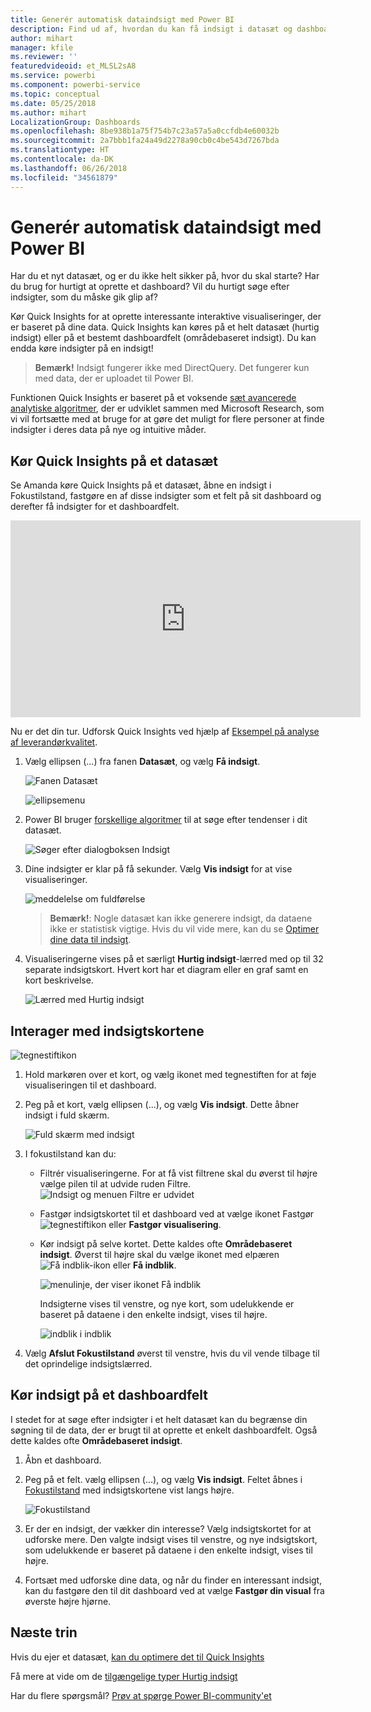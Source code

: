 ```yaml
---
title: Generér automatisk dataindsigt med Power BI
description: Find ud af, hvordan du kan få indsigt i datasæt og dashboardfelter.
author: mihart
manager: kfile
ms.reviewer: ''
featuredvideoid: et_MLSL2sA8
ms.service: powerbi
ms.component: powerbi-service
ms.topic: conceptual
ms.date: 05/25/2018
ms.author: mihart
LocalizationGroup: Dashboards
ms.openlocfilehash: 8be938b1a75f754b7c23a57a5a0ccfdb4e60032b
ms.sourcegitcommit: 2a7bbb1fa24a49d2278a90cb0c4be543d7267bda
ms.translationtype: HT
ms.contentlocale: da-DK
ms.lasthandoff: 06/26/2018
ms.locfileid: "34561879"
---
```

# <a name="automatically-generate-data-insights-with-power-bi"></a>Generér automatisk dataindsigt med Power BI
Har du et nyt datasæt, og er du ikke helt sikker på, hvor du skal starte?  Har du brug for hurtigt at oprette et dashboard?  Vil du hurtigt søge efter indsigter, som du måske gik glip af?

Kør Quick Insights for at oprette interessante interaktive visualiseringer, der er baseret på dine data. Quick Insights kan køres på et helt datasæt (hurtig indsigt) eller på et bestemt dashboardfelt (områdebaseret indsigt). Du kan endda køre indsigter på en indsigt!

> **Bemærk!** Indsigt fungerer ikke med DirectQuery. Det fungerer kun med data, der er uploadet til Power BI.
> 

Funktionen Quick Insights er baseret på et voksende [sæt avancerede analytiske algoritmer](service-insight-types.md), der er udviklet sammen med Microsoft Research, som vi vil fortsætte med at bruge for at gøre det muligt for flere personer at finde indsigter i deres data på nye og intuitive måder.

## <a name="run-quick-insights-on-a-dataset"></a>Kør Quick Insights på et datasæt
Se Amanda køre Quick Insights på et datasæt, åbne en indsigt i Fokustilstand, fastgøre en af disse indsigter som et felt på sit dashboard og derefter få indsigter for et dashboardfelt.

<iframe width="560" height="315" src="https://www.youtube.com/embed/et_MLSL2sA8" frameborder="0" allowfullscreen></iframe>


Nu er det din tur. Udforsk Quick Insights ved hjælp af [Eksempel på analyse af leverandørkvalitet](sample-supplier-quality.md).

1. Vælg ellipsen (...) fra fanen **Datasæt**, og vælg **Få indsigt**.
   
    ![Fanen Datasæt](media/service-insights/power-bi-ellipses.png)
   
    ![ellipsemenu](media/service-insights/power-bi-tab.png)
2. Power BI bruger [forskellige algoritmer](service-insight-types.md) til at søge efter tendenser i dit datasæt.
   
    ![Søger efter dialogboksen Indsigt](media/service-insights/pbi_autoinsightssearching.png)
3. Dine indsigter er klar på få sekunder.  Vælg **Vis indsigt** for at vise visualiseringer.
   
    ![meddelelse om fuldførelse](media/service-insights/pbi_autoinsightsuccess.png)
   
   > **Bemærk!**: Nogle datasæt kan ikke generere indsigt, da dataene ikke er statistisk vigtige.  Hvis du vil vide mere, kan du se [Optimer dine data til indsigt](service-insights-optimize.md).
   > 
   > 
1. Visualiseringerne vises på et særligt **Hurtig indsigt**-lærred med op til 32 separate indsigtskort. Hvert kort har et diagram eller en graf samt en kort beskrivelse.
   
    ![Lærred med Hurtig indsigt](media/service-insights/power-bi-insights.png)

## <a name="interact-with-the-insight-cards"></a>Interager med indsigtskortene
  ![tegnestiftikon](media/service-insights/pbi_hover.png)

1. Hold markøren over et kort, og vælg ikonet med tegnestiften for at føje visualiseringen til et dashboard.
2. Peg på et kort, vælg ellipsen (...), og vælg **Vis indsigt**. Dette åbner indsigt i fuld skærm.
   
    ![Fuld skærm med indsigt](media/service-insights/power-bi-insight-focus.png)
3. I fokustilstand kan du:
   
   * Filtrér visualiseringerne.  For at få vist filtrene skal du øverst til højre vælge pilen til at udvide ruden Filtre.
        ![Indsigt og menuen Filtre er udvidet](media/service-insights/power-bi-insights-filter-new.png)
   * Fastgør indsigtskortet til et dashboard ved at vælge ikonet Fastgør ![tegnestiftikon](media/service-insights/power-bi-pin-icon.png) eller **Fastgør visualisering**.
   * Kør indsigt på selve kortet. Dette kaldes ofte **Områdebaseret indsigt**. Øverst til højre skal du vælge ikonet med elpæren ![Få indblik-ikon](media/service-insights/power-bi-bulb-icon.png) eller **Få indblik**.
     
       ![menulinje, der viser ikonet Få indblik](media/service-insights/pbi-autoinsights-tile.png)
     
     Indsigterne vises til venstre, og nye kort, som udelukkende er baseret på dataene i den enkelte indsigt, vises til højre.
     
       ![indblik i indblik](media/service-insights/power-bi-insights-on-insights-new.png)
4. Vælg **Afslut Fokustilstand** øverst til venstre, hvis du vil vende tilbage til det oprindelige indsigtslærred.

## <a name="run-insights-on-a-dashboard-tile"></a>Kør indsigt på et dashboardfelt
I stedet for at søge efter indsigter i et helt datasæt kan du begrænse din søgning til de data, der er brugt til at oprette et enkelt dashboardfelt. Også dette kaldes ofte **Områdebaseret indsigt**.

1. Åbn et dashboard.
2. Peg på et felt. vælg ellipsen (...), og vælg **Vis indsigt**. Feltet åbnes i [Fokustilstand](service-focus-mode.md) med indsigtskortene vist langs højre.    
   
    ![Fokustilstand](media/service-insights/pbi-insights-tile.png)    
4. Er der en indsigt, der vækker din interesse? Vælg indsigtskortet for at udforske mere. Den valgte indsigt vises til venstre, og nye indsigtskort, som udelukkende er baseret på dataene i den enkelte indsigt, vises til højre.    
6. Fortsæt med udforske dine data, og når du finder en interessant indsigt, kan du fastgøre den til dit dashboard ved at vælge **Fastgør din visual** fra øverste højre hjørne.

## <a name="next-steps"></a>Næste trin
Hvis du ejer et datasæt, [kan du optimere det til Quick Insights](service-insights-optimize.md)

Få mere at vide om de [tilgængelige typer Hurtig indsigt](service-insight-types.md)

Har du flere spørgsmål? [Prøv at spørge Power BI-community'et](http://community.powerbi.com/)


